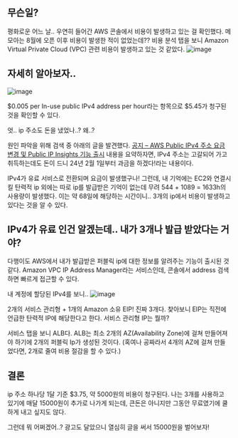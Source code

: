 
## 무슨일?
평화로운 어느 날.. 우연히 들어간 AWS 콘솔에서 비용이 발생하고 있는 걸 확인했다. 
메모아는 8월에 오픈 이후 비용이 발생한 적이 없었는데??
비용 분석 탭을 보니 Amazon Virtual Private Cloud (VPC) 관련 비용이 발생하고 있는 것 같았다.
![image](https://d1ccleacxg8gcm.cloudfront.net/JeongCheolLee/images/bihie35d22ecf.png)


## 자세히 알아보자..
![image](https://d1ccleacxg8gcm.cloudfront.net/JeongCheolLee/images/8d3e369b3505h.png)

$0.005 per In-use public IPv4 address per hour라는 항목으로 $5.45가 청구된 것을 확인할 수 있다. 

엇.. ip 주소도 돈을 냈었나..? 왜..?

원인 파악을 위해 검색 중 아래의 글을 발견했다. 
[공지 – AWS Public IPv4 주소 요금 변경 및 Public IP Insights 기능 출시](https://aws.amazon.com/ko/blogs/korea/new-aws-public-ipv4-address-charge-public-ip-insights/)
내용을 요약하자면, IPv4 주소는 고갈되어 가고 취득하는데도 돈이 드니 24년 2월 1일부터 과금을 하겠다!라는 내용이다.

IPv4가 유료 서비스로 전환되며 요금이 발생했구나! 
그런데, 내 기억에는 EC2와 연결시킬 탄력적 ip 외에는 따로 ip를 발급받은 기억이 없는데 무려 544 + 1089 = 1633h의 사용량이 발생했다. 이는 약 68일에 해당하는 시간이니.. 3개의 ip에서 비용이 발생하고 있다는 것을 알 수 있다.


## IPv4가 유료 인건 알겠는데.. 내가 3개나 발급 받았다는 거야?
다행이도 AWS에서 내가 발급받은 퍼블릭 ip에 대한 정보를 알려주는 기능이 출시된 것 같다.
Amazon VPC IP Address Manager라는 서비스인데, 콘솔에서 address 검색하면 빠르게 접근할 수 있다.

내 계정에 할당된 IPv4를 보니..
![image](https://d1ccleacxg8gcm.cloudfront.net/JeongCheolLee/images/3h1c0b4abh8c4.png)

2개의 서비스 관리형 + 1개의 Amazon 소유 EIP! 진짜 3개다.
찾아보니 EIP는 직전에 언급한 탄력적 IP에 해당한다고 한다. 서비스 관리형 IP는 뭘까?

서비스 탭을 보니 ALB다. ALB는 최소 2개의 AZ(Availability Zone)에 걸쳐 만들어져야 하기에 2개의 퍼블릭 Ip가 생성된 것이다. (혹여나 공짜라서 4개의 AZ에 걸쳐 만들었다면, 2개로 줄여 비용 절감을 할 수 있다.)

## 결론
ip 주소 하나당 1달 기준 $3.75, 약 5000원의 비용이 청구된다. 
나는 3개를 사용하고 있기에 매달 15000원이 추가로 나가게 되는데, 큰돈은 아니지만 그동안 무료였기에 쿨하게 내고 싶지도 않다.

그런데 뭐 어쩌겠어..? 광고도 달았으니 열심히 글을 써서 15000원을 벌어보자!





